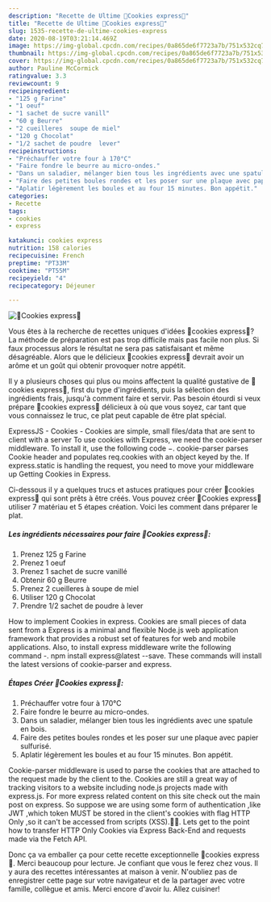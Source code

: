 ```yaml
---
description: "Recette de Ultime 🍪Cookies express🍪"
title: "Recette de Ultime 🍪Cookies express🍪"
slug: 1535-recette-de-ultime-cookies-express
date: 2020-08-19T03:21:14.469Z
image: https://img-global.cpcdn.com/recipes/0a865de6f7723a7b/751x532cq70/🍪cookies-express🍪-photo-principale-de-la-recette.jpg
thumbnail: https://img-global.cpcdn.com/recipes/0a865de6f7723a7b/751x532cq70/🍪cookies-express🍪-photo-principale-de-la-recette.jpg
cover: https://img-global.cpcdn.com/recipes/0a865de6f7723a7b/751x532cq70/🍪cookies-express🍪-photo-principale-de-la-recette.jpg
author: Pauline McCormick
ratingvalue: 3.3
reviewcount: 9
recipeingredient:
- "125 g Farine"
- "1 oeuf"
- "1 sachet de sucre vanill"
- "60 g Beurre"
- "2 cueilleres  soupe de miel"
- "120 g Chocolat"
- "1/2 sachet de poudre  lever"
recipeinstructions:
- "Préchauffer votre four à 170°C"
- "Faire fondre le beurre au micro-ondes."
- "Dans un saladier, mélanger bien tous les ingrédients avec une spatule en bois."
- "Faire des petites boules rondes et les poser sur une plaque avec papier sulfurisé."
- "Aplatir légèrement les boules et au four 15 minutes. Bon appétit."
categories:
- Recette
tags:
- cookies
- express

katakunci: cookies express 
nutrition: 158 calories
recipecuisine: French
preptime: "PT33M"
cooktime: "PT55M"
recipeyield: "4"
recipecategory: Déjeuner

---
```



![🍪Cookies express🍪](https://img-global.cpcdn.com/recipes/0a865de6f7723a7b/751x532cq70/🍪cookies-express🍪-photo-principale-de-la-recette.jpg)

Vous êtes à la recherche de recettes uniques d'idées 🍪cookies express🍪? La méthode de préparation est pas trop difficile mais pas facile non plus. Si faux processus alors le résultat ne sera pas satisfaisant et même désagréable. Alors que le délicieux 🍪cookies express🍪 devrait avoir un arôme et un goût qui obtenir provoquer notre appétit.

Il y a plusieurs choses qui plus ou moins affectent la qualité gustative de 🍪cookies express🍪, first du type d'ingrédients, puis la sélection des ingrédients frais, jusqu'à comment faire et servir. Pas besoin étourdi si veux prépare 🍪cookies express🍪 délicieux à où que vous soyez, car tant que vous connaissez le truc, ce plat peut capable de être plat spécial.

ExpressJS - Cookies - Cookies are simple, small files/data that are sent to client with a server To use cookies with Express, we need the cookie-parser middleware. To install it, use the following code −. cookie-parser parses Cookie header and populates req.cookies with an object keyed by the. If express.static is handling the request, you need to move your middleware up Getting Cookies in Express.


Ci-dessous il y a quelques trucs et astuces pratiques pour créer 🍪cookies express🍪 qui sont prêts à être créés. Vous pouvez créer 🍪Cookies express🍪 utiliser 7 matériau et 5 étapes création. Voici les comment dans préparer le plat.

<!--inarticleads1-->

##### Les ingrédients nécessaires pour faire 🍪Cookies express🍪:

1. Prenez 125 g Farine
1. Prenez 1 oeuf
1. Prenez 1 sachet de sucre vanillé
1. Obtenir 60 g Beurre
1. Prenez 2 cueilleres à soupe de miel
1. Utiliser 120 g Chocolat
1. Prendre 1/2 sachet de poudre à lever


How to implement Cookies in express. Cookies are small pieces of data sent from a Express is a minimal and flexible Node.js web application framework that provides a robust set of features for web and mobile applications. Also, to install express middleware write the following command -. npm install express@latest --save. These commands will install the latest versions of cookie-parser and express. 

<!--inarticleads2-->

##### Étapes Créer 🍪Cookies express🍪:

1. Préchauffer votre four à 170°C
1. Faire fondre le beurre au micro-ondes.
1. Dans un saladier, mélanger bien tous les ingrédients avec une spatule en bois.
1. Faire des petites boules rondes et les poser sur une plaque avec papier sulfurisé.
1. Aplatir légèrement les boules et au four 15 minutes. Bon appétit.


Cookie-parser middleware is used to parse the cookies that are attached to the request made by the client to the. Cookies are still a great way of tracking visitors to a website including node.js projects made with express.js. For more express related content on this site check out the main post on express. So suppose we are using some form of authentication ,like JWT ,which token MUST be stored in the client&#39;s cookies with flag HTTP Only ,so it can&#39;t be accessed from scripts (XSS).🐱‍💻. Lets get to the point how to transfer HTTP Only Cookies via Express Back-End and requests made via the Fetch API. 


Donc ça va emballer ça pour cette recette exceptionnelle 🍪cookies express🍪. Merci beaucoup pour lecture. Je confiant que vous le ferez chez vous. Il y aura des recettes  intéressantes at maison à venir. N'oubliez pas de enregistrer cette page sur votre navigateur et de la partager avec votre famille, collègue et amis. Merci encore d'avoir lu. Allez cuisiner!

